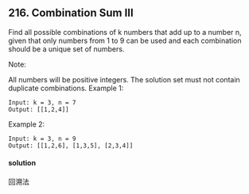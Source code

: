 ## 216. Combination Sum III

Find all possible combinations of k numbers that add up to a number n, given that only numbers from 1 to 9 can be used and each combination should be a unique set of numbers.

Note:

All numbers will be positive integers.
The solution set must not contain duplicate combinations.
Example 1:
```
Input: k = 3, n = 7
Output: [[1,2,4]]
```
Example 2:
```
Input: k = 3, n = 9
Output: [[1,2,6], [1,3,5], [2,3,4]]
```

#### solution
回溯法